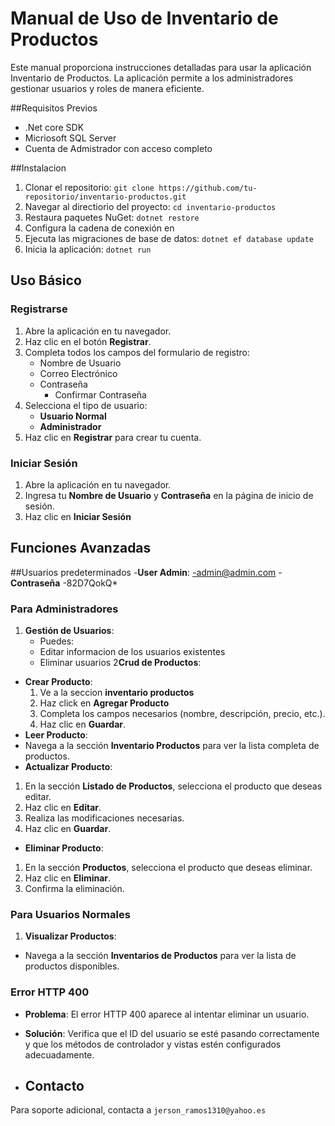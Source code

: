 # Manual de Uso de Inventario de Productos

Este manual proporciona instrucciones detalladas para usar la aplicación Inventario de Productos. La aplicación permite a los administradores gestionar usuarios y roles de manera eficiente.

##Requisitos Previos
- .Net core SDK
- Micriosoft SQL Server
- Cuenta de Admistrador con acceso completo

##Instalacion
1. Clonar el repositorio: `git clone https://github.com/tu-repositorio/inventario-productos.git`
2. Navegar al directiorio del proyecto: `cd inventario-productos`
3. Restaura paquetes NuGet: `dotnet restore`
4. Configura la cadena de conexión en 
5. Ejecuta las migraciones de base de datos: `dotnet ef database update`
6. Inicia la aplicación: `dotnet run`

## Uso Básico

### Registrarse 
1. Abre la aplicación en tu navegador.
2. Haz clic en el botón **Registrar**.
3. Completa todos los campos del formulario de registro:
   - Nombre de Usuario
   -  Correo Electrónico
     - Contraseña
       - Confirmar Contraseña
4. Selecciona el tipo de usuario:
    - **Usuario Normal**
    - **Administrador**
5. Haz clic en **Registrar** para crear tu cuenta.

### Iniciar Sesión
1. Abre la aplicación en tu navegador.
2. Ingresa tu **Nombre de Usuario** y **Contraseña** en la página de inicio de sesión.
3. Haz clic en **Iniciar Sesión**

 ## Funciones Avanzadas 

 ##Usuarios predeterminados
 -**User Admin**: 
 -admin@admin.com
 -**Contraseña**
 -82D7QokQ*

 ### Para Administradores
1. **Gestión de Usuarios**:
   - Puedes:
   - Editar informacion de los usuarios existentes
   - Eliminar usuarios
2**Crud de Productos**:
- **Crear Producto**:
  1. Ve a la seccion **inventario productos**
  2. Haz click en **Agregar Producto**
  3. Completa los campos necesarios (nombre, descripción, precio, etc.).
  4. Haz clic en **Guardar**.
- **Leer Producto**:
- Navega a la sección **Inventario Productos** para ver la lista completa de productos.
- **Actualizar Producto**:
1. En la sección **Listado de Productos**, selecciona el producto que deseas editar.
2. Haz clic en **Editar**.
3. Realiza las modificaciones necesarias.
4. Haz clic en **Guardar**.
- **Eliminar Producto**:
1. En la sección **Productos**, selecciona el producto que deseas eliminar.
2. Haz clic en **Eliminar**.
3. Confirma la eliminación.

### Para Usuarios Normales 
1. **Visualizar Productos**:
- Navega a la sección **Inventarios de Productos** para ver la lista de productos disponibles.

### Error HTTP 400 
- **Problema**:
El error HTTP 400 aparece al intentar eliminar un usuario.
 - **Solución**: Verifica que el ID del usuario se esté pasando correctamente y que los métodos de controlador y vistas estén configurados adecuadamente.

- ## Contacto

Para soporte adicional, contacta a `jerson_ramos1310@yahoo.es`
